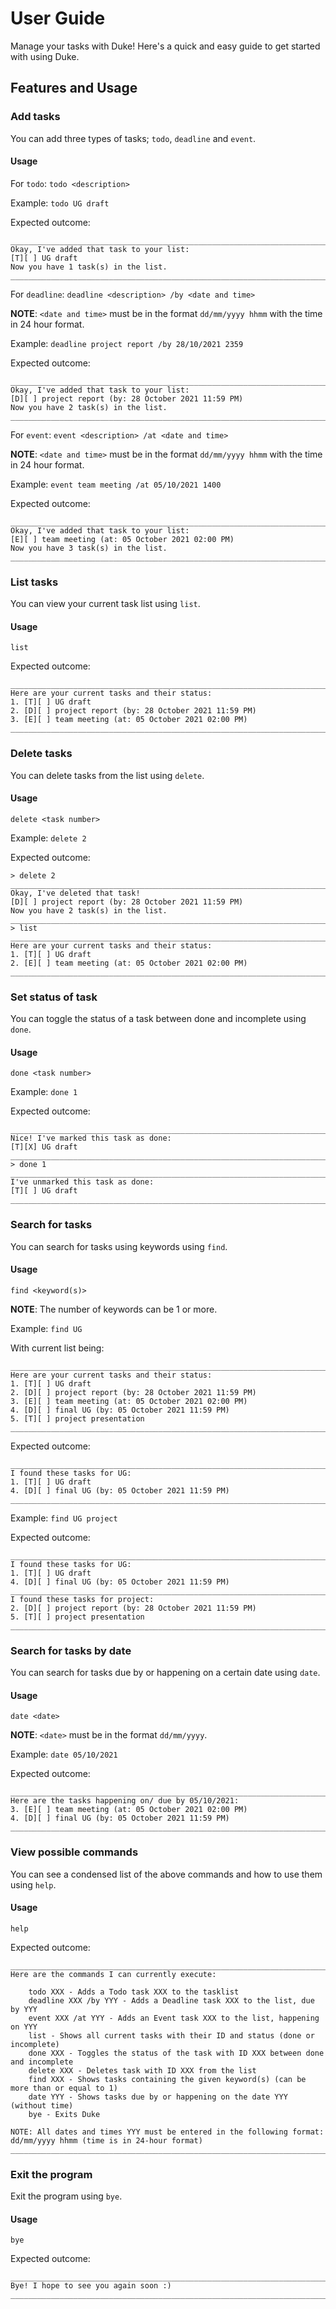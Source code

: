 # User Guide

Manage your tasks with Duke! Here's a quick and easy guide to get started with using Duke.

## Features and Usage

### Add tasks

You can add three types of tasks; `todo`, `deadline` and `event`.

#### Usage

For `todo`: `todo <description>`

Example: `todo UG draft`

Expected outcome:

```
________________________________________________________________________________
Okay, I've added that task to your list:
[T][ ] UG draft
Now you have 1 task(s) in the list.
________________________________________________________________________________
```
For `deadline`: `deadline <description> /by <date and time>`

**NOTE**: `<date and time>` must be in the format `dd/mm/yyyy hhmm` with the time in 24 hour format.

Example: `deadline project report /by 28/10/2021 2359`

Expected outcome:

```
________________________________________________________________________________
Okay, I've added that task to your list:
[D][ ] project report (by: 28 October 2021 11:59 PM)
Now you have 2 task(s) in the list.
________________________________________________________________________________
```

For `event`: `event <description> /at <date and time>`

**NOTE**: `<date and time>` must be in the format `dd/mm/yyyy hhmm` with the time in 24 hour format.

Example: `event team meeting /at 05/10/2021 1400`

Expected outcome:

```
________________________________________________________________________________
Okay, I've added that task to your list:
[E][ ] team meeting (at: 05 October 2021 02:00 PM)
Now you have 3 task(s) in the list.
________________________________________________________________________________
```
### List tasks

You can view your current task list using `list`.

#### Usage

`list`

Expected outcome:
```
________________________________________________________________________________
Here are your current tasks and their status:
1. [T][ ] UG draft
2. [D][ ] project report (by: 28 October 2021 11:59 PM)
3. [E][ ] team meeting (at: 05 October 2021 02:00 PM)
________________________________________________________________________________
```

### Delete tasks

You can delete tasks from the list using `delete`.

#### Usage

`delete <task number>`

Example: `delete 2`

Expected outcome: 

```
> delete 2
________________________________________________________________________________
Okay, I've deleted that task!
[D][ ] project report (by: 28 October 2021 11:59 PM)
Now you have 2 task(s) in the list.
________________________________________________________________________________
> list
________________________________________________________________________________
Here are your current tasks and their status:
1. [T][ ] UG draft
2. [E][ ] team meeting (at: 05 October 2021 02:00 PM)
________________________________________________________________________________
```
### Set status of task

You can toggle the status of a task between done and incomplete using `done`.

#### Usage

`done <task number>`

Example: `done 1`

Expected outcome:

```
________________________________________________________________________________
Nice! I've marked this task as done:
[T][X] UG draft
________________________________________________________________________________
> done 1
________________________________________________________________________________
I've unmarked this task as done:
[T][ ] UG draft
________________________________________________________________________________
```

### Search for tasks

You can search for tasks using keywords using `find`.

#### Usage

`find <keyword(s)>`

**NOTE**: The number of keywords can be 1 or more.

Example: `find UG`

With current list being:
```
________________________________________________________________________________
Here are your current tasks and their status:
1. [T][ ] UG draft
2. [D][ ] project report (by: 28 October 2021 11:59 PM)
3. [E][ ] team meeting (at: 05 October 2021 02:00 PM)
4. [D][ ] final UG (by: 05 October 2021 11:59 PM)
5. [T][ ] project presentation
________________________________________________________________________________
```

Expected outcome:
```
________________________________________________________________________________
I found these tasks for UG:
1. [T][ ] UG draft
4. [D][ ] final UG (by: 05 October 2021 11:59 PM)
________________________________________________________________________________
```

Example: `find UG project`

Expected outcome:
```
________________________________________________________________________________
I found these tasks for UG:
1. [T][ ] UG draft
4. [D][ ] final UG (by: 05 October 2021 11:59 PM)
________________________________________________________________________________
I found these tasks for project:
2. [D][ ] project report (by: 28 October 2021 11:59 PM)
5. [T][ ] project presentation
________________________________________________________________________________
```

### Search for tasks by date

You can search for tasks due by or happening on a certain date using `date`.

#### Usage

`date <date>`

**NOTE**: `<date>` must be in the format `dd/mm/yyyy`.

Example: `date 05/10/2021`

Expected outcome:
```
________________________________________________________________________________
Here are the tasks happening on/ due by 05/10/2021:
3. [E][ ] team meeting (at: 05 October 2021 02:00 PM)
4. [D][ ] final UG (by: 05 October 2021 11:59 PM)
________________________________________________________________________________
```
### View possible commands

You can see a condensed list of the above commands and how to use them using `help`.

#### Usage

`help`

Expected outcome:
```
________________________________________________________________________________
Here are the commands I can currently execute:

    todo XXX - Adds a Todo task XXX to the tasklist
    deadline XXX /by YYY - Adds a Deadline task XXX to the list, due by YYY
    event XXX /at YYY - Adds an Event task XXX to the list, happening on YYY
    list - Shows all current tasks with their ID and status (done or incomplete)
    done XXX - Toggles the status of the task with ID XXX between done and incomplete
    delete XXX - Deletes task with ID XXX from the list
    find XXX - Shows tasks containing the given keyword(s) (can be more than or equal to 1)
    date YYY - Shows tasks due by or happening on the date YYY (without time)
    bye - Exits Duke

NOTE: All dates and times YYY must be entered in the following format:
dd/mm/yyyy hhmm (time is in 24-hour format)
________________________________________________________________________________
```

### Exit the program

Exit the program using `bye`.

#### Usage 

`bye`

Expected outcome:
```
________________________________________________________________________________
Bye! I hope to see you again soon :)
________________________________________________________________________________
```
